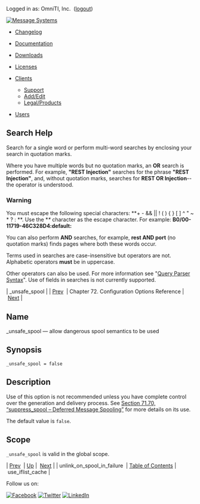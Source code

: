 Logged in as: OmniTI, Inc.  ([logout](https://support.messagesystems.com/logout.php))

[![Message Systems](https://support.messagesystems.com/images/ms-white205.png)](https://support.messagesystems.com/start.php) 

*   [Changelog](https://support.messagesystems.com/start.php?show=changelog)
*   [Documentation](https://support.messagesystems.com/docs/)
*   [Downloads](https://support.messagesystems.com/start.php)

*   [Licenses](https://support.messagesystems.com/license_summary.php)
*   <a href="">Clients</a>
    *   [Support](https://support.messagesystems.com/cs.php)
    *   [Add/Edit](https://support.messagesystems.com/edit_client.php)
    *   [Legal/Products](https://support.messagesystems.com/edit_products.php)
*   [Users](https://support.messagesystems.com/edit_customer.php)

## Search Help

Search for a single word or perform multi-word searches by enclosing your search in quotation marks.

Where you have multiple words but no quotation marks, an **OR** search is performed. For example, **"REST Injection"** searches for the phrase **"REST Injection"**, and, without quotation marks, searches for **REST OR Injection**--the operator is understood.

### Warning

You must escape the following special characters: **+ - && || ! ( ) { } [ ] ^ " ~ * ? : \**. Use the **\** character as the escape character. For example: **B0/00-11719-46C328D4\:default\:**

You can also perform **AND** searches, for example, **rest AND port** (no quotation marks) finds pages where both these words occur.

Terms used in searches are case-insensitive but operators are not. Alphabetic operators **must** be in uppercase.

Other operators can also be used. For more information see "[Query Parser Syntax](https://lucene.apache.org/core/old_versioned_docs/versions/3_0_0/queryparsersyntax.html)". Use of fields in searches is not currently supported.

| _unsafe_spool |
| [Prev](conf.ref.unlink_on_spool_in_failure.php)  | Chapter 72. Configuration Options Reference |  [Next](conf.ref.use_iflist_cache.php) |

<a name="conf.ref.unsafe_spool"></a>
## Name

_unsafe_spool — allow dangerous spool semantics to be used

## Synopsis

`_unsafe_spool = false`

<a name="idp27277680"></a>
## Description

Use of this option is not recommended unless you have complete control over the generation and delivery process. See [Section 71.70, “suppress_spool – Deferred Message Spooling”](modules.suppress_spool.php "71.70. suppress_spool – Deferred Message Spooling") for more details on its use.

The default value is `false`.

<a name="idp27281104"></a>
## Scope

`_unsafe_spool` is valid in the global scope.

| [Prev](conf.ref.unlink_on_spool_in_failure.php)  | [Up](config.options.ref.php) |  [Next](conf.ref.use_iflist_cache.php) |
| unlink_on_spool_in_failure  | [Table of Contents](index.php) |  use_iflist_cache |

Follow us on:

[![Facebook](https://support.messagesystems.com/images/icon-facebook.png)](http://www.facebook.com/messagesystems) [![Twitter](https://support.messagesystems.com/images/icon-twitter.png)](http://twitter.com/#!/MessageSystems) [![LinkedIn](https://support.messagesystems.com/images/icon-linkedin.png)](http://www.linkedin.com/company/message-systems)
